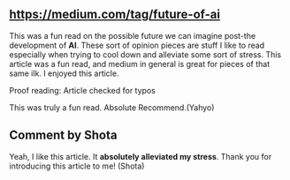 ## https://medium.com/tag/future-of-ai
This was a fun read on the possible future we can imagine post-the development of **AI**. These sort of opinion pieces are stuff I like to read especially when trying to cool down and alleviate some sort of stress. This article was a fun read, and medium in general is great for pieces of that same ilk. I enjoyed this article.

Proof reading:
Article checked for typos

This was truly a fun read. Absolute Recommend.(Yahyo)

## Comment by Shota 
Yeah, I like this article. It **absolutely alleviated my stress**. Thank you for introducing this article to me! (Shota)